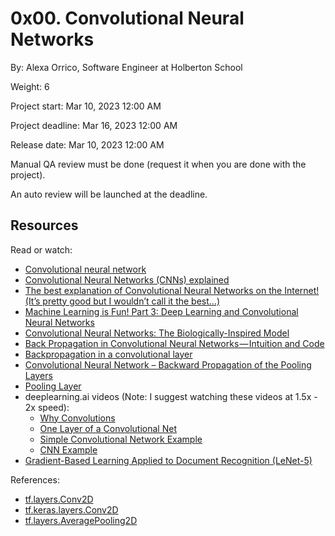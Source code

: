 # 0x00. Convolutional Neural Networks

By: Alexa Orrico, Software Engineer at Holberton School

Weight: 6

Project start: Mar 10, 2023 12:00 AM

Project deadline: Mar 16, 2023 12:00 AM

Release date: Mar 10, 2023 12:00 AM

Manual QA review must be done (request it when you are done with the project).

An auto review will be launched at the deadline.

## Resources

Read or watch:

- [Convolutional neural network](https://en.wikipedia.org/wiki/Convolutional_neural_network)
- [Convolutional Neural Networks (CNNs) explained](https://www.youtube.com/watch?v=ISHGyvsT0QY)
- [The best explanation of Convolutional Neural Networks on the Internet! (It’s pretty good but I wouldn’t call it the best…)](https://brohrer.github.io/deep_learning_demystified.html)
- [Machine Learning is Fun! Part 3: Deep Learning and Convolutional Neural Networks](https://medium.com/@ageitgey/machine-learning-is-fun-part-3-deep-learning-and-convolutional-neural-networks-f40359318721)
- [Convolutional Neural Networks: The Biologically-Inspired Model](https://towardsdatascience.com/applied-deep-learning-part-4-convolutional-neural-networks-584bc134c1e2)
- [Back Propagation in Convolutional Neural Networks — Intuition and Code](https://becominghuman.ai/back-propagation-in-convolutional-neural-networks-intuition-and-code-714ef1c38199)
- [Backpropagation in a convolutional layer](https://www.jefkine.com/general/2016/09/05/backpropagation-in-convolutional-neural-networks/)
- [Convolutional Neural Network – Backward Propagation of the Pooling Layers](https://medium.com/@pavisj/convolutions-and-backpropagations-46026a8f5d2c)
- [Pooling Layer](https://computersciencewiki.org/index.php/Max-pooling_/_Pooling)
- deeplearning.ai videos (Note: I suggest watching these videos at 1.5x - 2x speed):
  - [Why Convolutions](https://www.youtube.com/watch?v=jPOAS7uCODQ)
  - [One Layer of a Convolutional Net](https://www.youtube.com/watch?v=jG3bu0tjFbk)
  - [Simple Convolutional Network Example](https://www.youtube.com/watch?v=pj9HgWy_x9U)
  - [CNN Example](https://www.youtube.com/watch?v=umGJ30-15_A)
- [Gradient-Based Learning Applied to Document Recognition (LeNet-5)](http://yann.lecun.com/exdb/publis/pdf/lecun-01a.pdf)

References:

- [tf.layers.Conv2D](https://www.tensorflow.org/api_docs/python/tf/layers/Conv2D)
- [tf.keras.layers.Conv2D](https://www.tensorflow.org/api_docs/python/tf/keras/layers/Conv2D)
- [tf.layers.AveragePooling2D](https://www.tensorflow.org/api_docs/python/tf/layers/AveragePooling2D)
